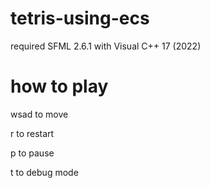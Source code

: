 # tetris-using-ecs

required SFML 2.6.1 with Visual C++ 17 (2022)

# how to play

wsad to move

r to restart

p to pause

t to debug mode
